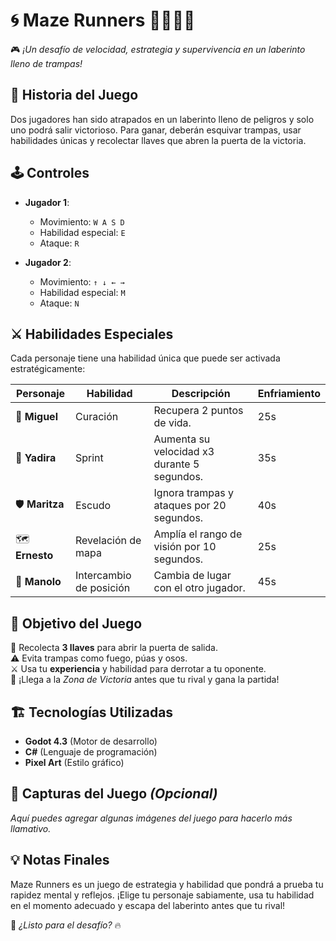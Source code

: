 # 🌀 Maze Runners 🏃‍♂️🏃‍♀️

🎮 *¡Un desafío de velocidad, estrategia y supervivencia en un laberinto lleno de trampas!*  

## 📜 Historia del Juego
Dos jugadores han sido atrapados en un laberinto lleno de peligros y solo uno podrá salir victorioso. Para ganar, deberán esquivar trampas, usar habilidades únicas y recolectar llaves que abren la puerta de la victoria. 

## 🕹️ Controles
- **Jugador 1**:
  - Movimiento: `W A S D`
  - Habilidad especial: `E`
  - Ataque: `R`

- **Jugador 2**:
  - Movimiento: `↑ ↓ ← →`
  - Habilidad especial: `M`
  - Ataque: `N`

## ⚔️ Habilidades Especiales
Cada personaje tiene una habilidad única que puede ser activada estratégicamente:

| Personaje  | Habilidad | Descripción | Enfriamiento |
|------------|-----------|-------------|-------------|
| 🏥 **Miguel** | Curación | Recupera 2 puntos de vida. | 25s |
| 🏃 **Yadira** | Sprint | Aumenta su velocidad x3 durante 5 segundos. | 35s |
| 🛡️ **Maritza** | Escudo | Ignora trampas y ataques por 20 segundos. | 40s |
| 🗺️ **Ernesto** | Revelación de mapa | Amplía el rango de visión por 10 segundos. | 25s |
| 🔄 **Manolo** | Intercambio de posición | Cambia de lugar con el otro jugador. | 45s |

## 🚀 Objetivo del Juego
🔑 Recolecta **3 llaves** para abrir la puerta de salida.  
⚠️ Evita trampas como fuego, púas y osos.  
⚔️ Usa tu **experiencia** y habilidad para derrotar a tu oponente.  
🎯 ¡Llega a la *Zona de Victoria* antes que tu rival y gana la partida!

## 🏗️ Tecnologías Utilizadas
- **Godot 4.3** (Motor de desarrollo)
- **C#** (Lenguaje de programación)
- **Pixel Art** (Estilo gráfico)

## 📸 Capturas del Juego *(Opcional)*
_Aquí puedes agregar algunas imágenes del juego para hacerlo más llamativo._

## 💡 Notas Finales
Maze Runners es un juego de estrategia y habilidad que pondrá a prueba tu rapidez mental y reflejos. ¡Elige tu personaje sabiamente, usa tu habilidad en el momento adecuado y escapa del laberinto antes que tu rival!  

📢 *¿Listo para el desafío?* 🔥
